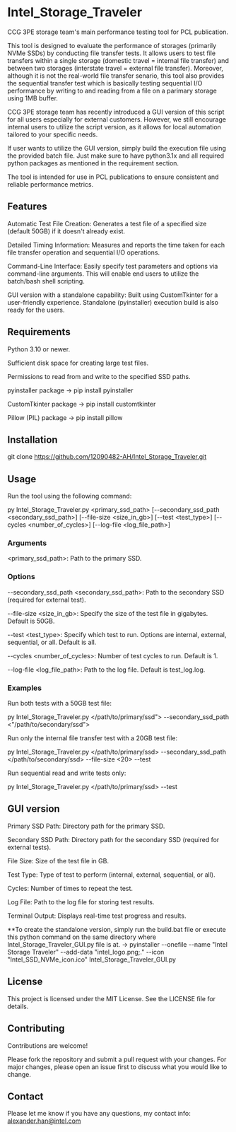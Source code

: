 # Intel_Storage_Traveler
CCG 3PE storage team's main performance testing tool for PCL publication. 

This tool is designed to evaluate the performance of storages (primarily NVMe SSDs) by conducting file transfer tests.
It allows users to test file transfers within a single storage (domestic travel = internal file transfer) and between two storages (interstate travel = external file transfer).
Moreover, although it is not the real-world file transfer senario, this tool also provides the sequential transfer test which is basically testing sequential I/O performance by writing to and reading from a file on a parimary storage using 1MB buffer.

CCG 3PE storage team has recently introduced a GUI version of this script for all users especially for external customers. However, we still encourage internal users to utilize the script version, as it allows for local automation tailored to your specific needs.

If user wants to utilize the GUI version, simply build the execution file using the provided batch file. Just make sure to have python3.1x and all required python packages as mentioned in the requirement section.

The tool is intended for use in PCL publications to ensure consistent and reliable performance metrics.

## Features
Automatic Test File Creation: Generates a test file of a specified size (default 50GB) if it doesn't already exist.

Detailed Timing Information: Measures and reports the time taken for each file transfer operation and sequential I/O operations.

Command-Line Interface: Easily specify test parameters and options via command-line arguments. This will enable end users to utilize the batch/bash shell scripting.

GUI version with a standalone capability: Built using CustomTkinter for a user-friendly experience. Standalone (pyinstaller) execution build is also ready for the users.

## Requirements
Python 3.10 or newer.

Sufficient disk space for creating large test files.

Permissions to read from and write to the specified SSD paths.

pyinstaller package -> pip install pyinstaller

CustomTkinter package -> pip install customtkinter

Pillow (PIL) package -> pip install pillow

## Installation
git clone https://github.com/12090482-AH/Intel_Storage_Traveler.git

## Usage
Run the tool using the following command:

py Intel_Storage_Traveler.py <primary_ssd_path> [--secondary_ssd_path <secondary_ssd_path>] [--file-size <size_in_gb>] [--test <test_type>] [--cycles <number_of_cycles>] [--log-file <log_file_path>]

### Arguments
<primary_ssd_path>: Path to the primary SSD.

### Options
--secondary_ssd_path <secondary_ssd_path>: Path to the secondary SSD (required for external test).

--file-size <size_in_gb>: Specify the size of the test file in gigabytes. Default is 50GB.

--test <test_type>: Specify which test to run. Options are internal, external, sequential, or all. Default is all.

--cycles <number_of_cycles>: Number of test cycles to run. Default is 1.

--log-file <log_file_path>: Path to the log file. Default is test_log.log.

### Examples
Run both tests with a 50GB test file:

py Intel_Storage_Traveler.py </path/to/primary/ssd"> --secondary_ssd_path <"/path/to/secondary/ssd">

Run only the internal file transfer test with a 20GB test file:

py Intel_Storage_Traveler.py </path/to/primary/ssd> --secondary_ssd_path </path/to/secondary/ssd> --file-size <20> --test <internal>

Run sequential read and write tests only:

py Intel_Storage_Traveler.py </path/to/primary/ssd> --test <sequential>

## GUI version
Primary SSD Path: Directory path for the primary SSD.

Secondary SSD Path: Directory path for the secondary SSD (required for external tests).

File Size: Size of the test file in GB.

Test Type: Type of test to perform (internal, external, sequential, or all).

Cycles: Number of times to repeat the test.

Log File: Path to the log file for storing test results.

Terminal Output: Displays real-time test progress and results.

**To create the standalone version, simply run the build.bat file or execute this python command on the same directory where Intel_Storage_Traveler_GUI.py file is at. -> pyinstaller --onefile --name "Intel Storage Traveler" --add-data "intel_logo.png;." --icon "Intel_SSD_NVMe_icon.ico" Intel_Storage_Traveler_GUI.py

## License

This project is licensed under the MIT License. See the LICENSE file for details.

## Contributing

Contributions are welcome! 

Please fork the repository and submit a pull request with your changes. For major changes, please open an issue first to discuss what you would like to change.

## Contact

Please let me know if you have any questions, my contact info: <alexander.han@intel.com>
